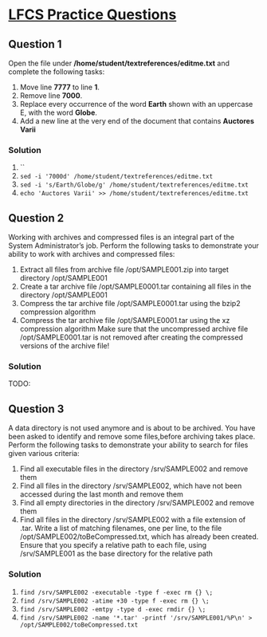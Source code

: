# [LFCS Practice Questions](https://training.linuxfoundation.org/wp-content/uploads/2019/04/LFCS-Practice-Questions-v1.0.pdf)

## Question 1
Open the file under **/home/student/textreferences/editme.txt** and complete the following tasks:
1. Move line **7777** to line **1**.
2. Remove line **7000**.
3. Replace every occurrence of the word **Earth** shown with
an uppercase E, with the word **Globe**.
4. Add a new line at the very end of the document that
contains **Auctores Varii**

### Solution
1. ``
2. `sed -i '7000d' /home/student/textreferences/editme.txt`
3. `sed -i 's/Earth/Globe/g' /home/student/textreferences/editme.txt`
4. `echo 'Auctores Varii' >> /home/student/textreferences/editme.txt`

## Question 2
Working with archives and compressed files is an integral part of
the System Administrator’s job.
Perform the following tasks to demonstrate your ability to work
with archives and compressed files:
1. Extract all files from archive file /opt/SAMPLE001.zip
into target directory /opt/SAMPLE001
2. Create a tar archive file /opt/SAMPLE0001.tar
containing all files in the directory /opt/SAMPLE001
3. Compress the tar archive file /opt/SAMPLE0001.tar
using the bzip2 compression algorithm
4. Compress the tar archive file /opt/SAMPLE0001.tar
using the xz compression algorithm
Make sure that the uncompressed archive file
/opt/SAMPLE0001.tar is not removed after creating the
compressed versions of the archive file!

### Solution
TODO:

## Question 3
A data directory is not used anymore and is about to be archived.
You have been asked to identify and remove some files,before
archiving takes place.
Perform the following tasks to demonstrate your ability to search
for files given various criteria:
1. Find all executable files in the directory
/srv/SAMPLE002 and remove them
2. Find all files in the directory /srv/SAMPLE002, which
have not been accessed during the last month and
remove them
3. Find all empty directories in the directory
/srv/SAMPLE002 and remove them
4. Find all files in the directory /srv/SAMPLE002 with a file
extension of .tar. Write a list of matching filenames, one
per line, to the file
/opt/SAMPLE002/toBeCompressed.txt, which has
already been created. Ensure that you specify a relative
path to each file, using /srv/SAMPLE001 as the base
directory for the relative path

### Solution
1. `find /srv/SAMPLE002 -executable -type f -exec rm {} \;`
2. `find /srv/SAMPLE002 -atime +30 -type f -exec rm {} \;`
3. `find /srv/SAMPLE002 -emtpy -type d -exec rmdir {} \;`
4. `find /srv/SAMPLE002 -name '*.tar' -printf '/srv/SAMPLE001/%P\n' > /opt/SAMPLE002/toBeCompressed.txt`
